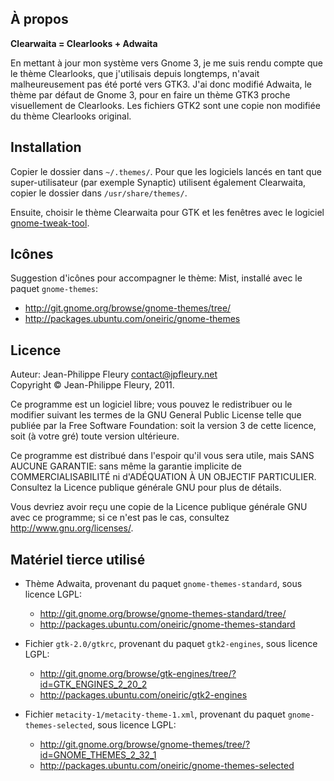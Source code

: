## À propos

**Clearwaita = Clearlooks + Adwaita**

En mettant à jour mon système vers Gnome 3, je me suis rendu compte que le thème Clearlooks, que j'utilisais depuis longtemps, n'avait malheureusement pas été porté vers GTK3. J'ai donc modifié Adwaita, le thème par défaut de Gnome 3, pour en faire un thème GTK3 proche visuellement de Clearlooks. Les fichiers GTK2 sont une copie non modifiée du thème Clearlooks original.

## Installation

Copier le dossier dans `~/.themes/`. Pour que les logiciels lancés en tant que super-utilisateur (par exemple Synaptic) utilisent également Clearwaita, copier le dossier dans `/usr/share/themes/`.

Ensuite, choisir le thème Clearwaita pour GTK et les fenêtres avec le logiciel [gnome-tweak-tool](https://live.gnome.org/GnomeTweakTool).

## Icônes

Suggestion d'icônes pour accompagner le thème: Mist, installé avec le paquet `gnome-themes`:

- <http://git.gnome.org/browse/gnome-themes/tree/>
- <http://packages.ubuntu.com/oneiric/gnome-themes>

## Licence

Auteur: Jean-Philippe Fleury <contact@jpfleury.net>  
Copyright © Jean-Philippe Fleury, 2011.

Ce programme est un logiciel libre; vous pouvez le redistribuer ou le
modifier suivant les termes de la GNU General Public License telle que
publiée par la Free Software Foundation: soit la version 3 de cette
licence, soit (à votre gré) toute version ultérieure.

Ce programme est distribué dans l'espoir qu'il vous sera utile, mais SANS
AUCUNE GARANTIE: sans même la garantie implicite de COMMERCIALISABILITÉ
ni d'ADÉQUATION À UN OBJECTIF PARTICULIER. Consultez la Licence publique
générale GNU pour plus de détails.

Vous devriez avoir reçu une copie de la Licence publique générale GNU avec
ce programme; si ce n'est pas le cas, consultez
<http://www.gnu.org/licenses/>.

## Matériel tierce utilisé

- Thème Adwaita, provenant du paquet `gnome-themes-standard`, sous licence LGPL:

  - <http://git.gnome.org/browse/gnome-themes-standard/tree/>
  - <http://packages.ubuntu.com/oneiric/gnome-themes-standard>

- Fichier `gtk-2.0/gtkrc`, provenant du paquet `gtk2-engines`, sous licence LGPL:

  - <http://git.gnome.org/browse/gtk-engines/tree/?id=GTK_ENGINES_2_20_2>
  - <http://packages.ubuntu.com/oneiric/gtk2-engines>

- Fichier `metacity-1/metacity-theme-1.xml`, provenant du paquet `gnome-themes-selected`, sous licence LGPL:

  - <http://git.gnome.org/browse/gnome-themes/tree/?id=GNOME_THEMES_2_32_1>
  - <http://packages.ubuntu.com/oneiric/gnome-themes-selected>


